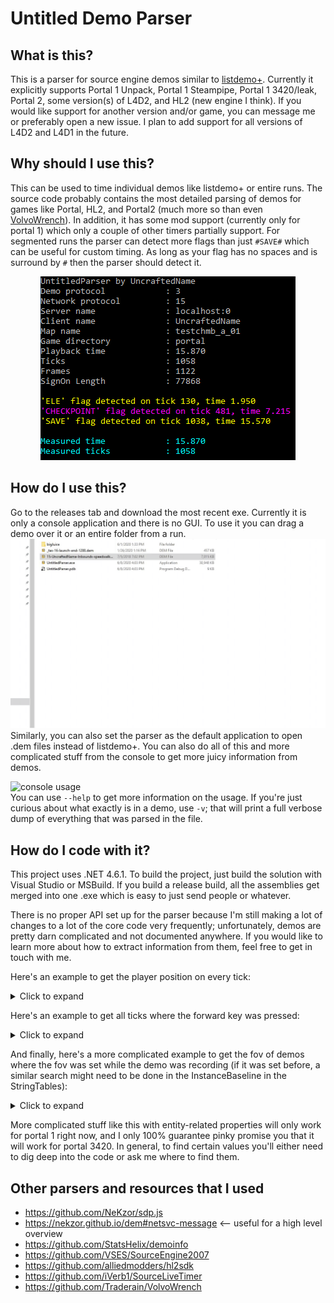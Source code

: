 # Untitled Demo Parser

## What is this?

This is a parser for source engine demos similar to [listdemo+](https://www.speedrun.com/portal/resources "portal resources"). Currently it explicitly supports Portal 1 Unpack, Portal 1 Steampipe, Portal 1 3420/leak, Portal 2, some version(s) of L4D2, and HL2 (new engine I think). If you would like support for another version and/or game, you can message me or preferably open a new issue. I plan to add support for all versions of L4D2 and L4D1 in the future.

## Why should I use this?

This can be used to time individual demos like listdemo+ or entire runs. The source code probably contains the most detailed parsing of demos for games like Portal, HL2, and Portal2 (much more so than even [VolvoWrench](https://github.com/Traderain/VolvoWrench)). In addition, it has some mod support (currently only for portal 1) which only a couple of other timers partially support. For segmented runs the parser can detect more flags than just `#SAVE#` which can be useful for custom timing. As long as your flag has no spaces and is surround by `#` then the parser should detect it.

<p align="center">
  <img width="408" height="294" src="github-resources/example-flags.png">
</p>

## How do I use this?

Go to the releases tab and download the most recent exe. Currently it is only a console application and there is no GUI. To use it you can drag a demo over it or an entire folder from a run.
![](github-resources/example-usage.gif "example usage") \
Similarly, you can also set the parser as the default application to open .dem files instead of listdemo+. You can also do all of this and more complicated stuff from the console to get more juicy information from demos.

![](github-resources/console-usage.gif "console usage") \
You can use `--help` to get more information on the usage. If you're just curious about what exactly is in a demo, use `-v`; that will print a full verbose dump of everything that was parsed in the file.

## How do I code with it?

This project uses .NET 4.6.1. To build the project, just build the solution with Visual Studio or MSBuild. If you build a release build, all the assemblies get merged into one .exe which is easy to just send people or whatever.

There is no proper API set up for the parser because I'm still making a lot of changes to a lot of the core code very frequently; unfortunately, demos are pretty darn complicated and not documented anywhere. If you would like to learn more about how to extract information from them, feel free to get in touch with me.

Here's an example to get the player position on every tick:

<details>
    <summary>Click to expand</summary>
	
```cs
SourceDemo demo = new SourceDemo("oob.dem");
demo.Parse();
demo.FilterForPacket<Packet>()
    .Select(packet => (packet.Tick, locationInfo: packet.PacketInfo[0]))
    .ToList()
    .ForEach(tuple => {
        Console.WriteLine($"[{tuple.Tick}]");
        Console.WriteLine(tuple.locationInfo.ToString());
    });
```
```
...
[833]
flags: None
view origin:           -1562.41 ,      28.16 ,    3185.22
view angles:              65.97°,    -106.41°,       0.00°
local view angles:        65.97°,    -106.41°,       0.00°
view origin 2:             0.00 ,       0.00 ,       0.00
view angles 2:             0.00°,       0.00°,       0.00°
local view angles 2:       0.00°,       0.00°,       0.00°

[834]
flags: None
view origin:           -1562.66 ,      26.84 ,    3178.59
view angles:              63.72°,    -107.66°,       0.00°
local view angles:        63.72°,    -107.66°,       0.00°
view origin 2:             0.00 ,       0.00 ,       0.00
view angles 2:             0.00°,       0.00°,       0.00°
local view angles 2:       0.00°,       0.00°,       0.00°

[835]
flags: None
view origin:           -1562.88 ,      25.66 ,    3172.66
view angles:              62.07°,    -108.79°,       0.00°
local view angles:        62.07°,    -108.79°,       0.00°
view origin 2:             0.00 ,       0.00 ,       0.00
view angles 2:             0.00°,       0.00°,       0.00°
local view angles 2:       0.00°,       0.00°,       0.00°
...
```
</details>

Here's an example to get all ticks where the forward key was pressed:

<details>
    <summary>Click to expand</summary>
    
```cs
SourceDemo demo = new SourceDemo("oob.dem");
demo.Parse();
demo.FilterForPacket<UserCmd>()
    .Where(userCmd => userCmd.Buttons != null && (userCmd.Buttons & Buttons.Forward) != 0)
    .ToList()
    .ForEach(userCmd => Console.WriteLine(userCmd.Tick));
```
```
...
291
292
293
317
318
319
...
```
</details>

And finally, here's a more complicated example to get the fov of demos where the fov was set while the demo was recording (if it was set before, a similar search might need to be done in the InstanceBaseline in the StringTables):

<details>
    <summary>Click to expand</summary>

First, parse the demo.
```cs
SourceDemo demo = new SourceDemo("fov-change-middemo.dem");
demo.Parse();
```

Using lambda expressions:
```cs
demo.FilterForMessage<SvcPacketEntities>()
    .SelectMany(tuple => tuple.message.Updates.OfType<Delta>(), (tuple, delta) => new {tuple.tick, delta})
    .Where(tuple => tuple.delta.EntIndex == 1) // filter for player
    .SelectMany(tuple => tuple.delta.Props, (tuple, propInfo) => new {tuple.tick, propInfo})
    .Where(tuple => tuple.propInfo.prop.Name == "m_iDefaultFOV")
    .Select(tuple => new {Tick = tuple.tick, FovValue = ((IntEntProp)tuple.propInfo.prop).Value})
    .ToList()
    .ForEach(Console.WriteLine);
```

Using query expressions:
```cs
var fovValues = 
    from messageTup in demo.FilterForMessage<SvcPacketEntities>()
    from delta in messageTup.message.Updates.OfType<Delta>()
    where delta.EntIndex == 1
    from propInfo in delta.Props
    where propInfo.prop is IntEntProp intProp && intProp.Name == "m_iDefaultFOV"
    select new {Tick = messageTup.tick, FovValue = ((IntEntProp)propInfo.prop).Value};

foreach (var value in fovValues)
    Console.WriteLine(value);
```

Using loops:
```cs
foreach ((SvcPacketEntities message, int tick) in demo.FilterForMessage<SvcPacketEntities>()) {
    foreach (EntityUpdate entityUpdate in message.Updates) {
        // check if the update is of type delta, if it is check if the entity index is 1 (player)
        if (entityUpdate is Delta delta && delta.EntIndex == 1) {
            foreach ((_, EntityProperty entityProperty) in delta.Props) {
                // check if the prop is an int, then check the name (can be found in the DataTables packet)
                if (entityProperty is IntEntProp intProp && intProp.Name == "m_iDefaultFOV") {
                    Console.WriteLine(new {tick, intProp.Value});
                    goto end;
                }
            }
        }
    }
    end:;
}
```

```
{ Tick = 374, FovValue = 70 }
{ Tick = 507, FovValue = 5 }
{ Tick = 759, FovValue = 200 }
{ Tick = 1119, FovValue = 140 }
{ Tick = 2428, FovValue = 90 }
```
</details>

More complicated stuff like this with entity-related properties will only work for portal 1 right now, and I only 100% guarantee pinky promise you that it will work for portal 3420. In general, to find certain values you'll either need to dig deep into the code or ask me where to find them.

## Other parsers and resources that I used
- https://github.com/NeKzor/sdp.js 
- https://nekzor.github.io/dem#netsvc-message <-- useful for a high level overview
- https://github.com/StatsHelix/demoinfo
- https://github.com/VSES/SourceEngine2007
- https://github.com/alliedmodders/hl2sdk
- https://github.com/iVerb1/SourceLiveTimer
- https://github.com/Traderain/VolvoWrench
